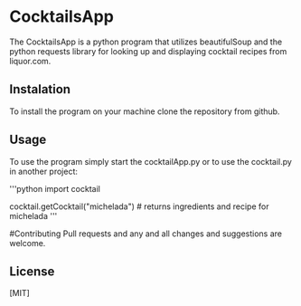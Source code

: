 # CocktailsApp

The CocktailsApp is a python program that utilizes beautifulSoup and the python requests library for looking up and displaying cocktail recipes from liquor.com.

## Instalation

To install the program on your machine clone the repository from github.

## Usage

To use the program simply start the cocktailApp.py or to use the cocktail.py in another project:

'''python
import cocktail

cocktail.getCocktail("michelada") # returns ingredients and recipe for michelada
'''

#Contributing
Pull requests and any and all changes and suggestions are welcome.

## License
[MIT]